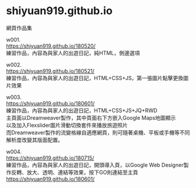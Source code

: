 # shiyuan919.github.io
網頁作品集

w001.<br>
https://shiyuan919.github.io/180520/<br> 
練習作品，內容為與家人的出遊日記，純HTML，側邊選項

w002.<br>
https://shiyuan919.github.io/180521/<br>
練習作品，內容為與家人的出遊日記，HTML+CSS+JS，第一張圖片點擊更換圖片效果

w003.<br>
https://shiyuan919.github.io/180601/<br>
練習作品，內容為與家人的出遊日記，HTML+CSS+JS+JQ+RWD<br>
主頁面以Dreamweaver製作，其中頁面右下方嵌入Google Maps地圖顯示<br>
以及加入Flexslider圖片滑動切換套件來播放旅遊照片<br>
而Dreamweaver製作的流變格線自適應網頁，則可隨著桌機、平板或手機等不同解析度改變其版面配置。

w004.<br>
https://shiyuan919.github.io/180715/<br>
練習作品，內容為與家人的出遊日記，開頭導入頁，以Google Web Designer製作反轉、放大、透明、連結等效果，按下GO則連結至主頁 https://shiyuan919.github.io/180601/
